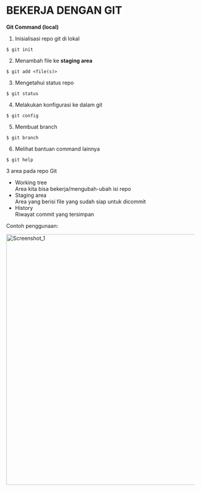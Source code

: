 # BEKERJA DENGAN GIT

**Git Command (local)**  
1. Inisialisasi repo git di lokal
~~~
$ git init
~~~  
2. Menambah file ke **staging area**
~~~
$ git add <file(s)>
~~~
3. Mengetahui status repo
~~~
$ git status
~~~
4. Melakukan konfigurasi ke dalam git
~~~
$ git config
~~~
5. Membuat branch
~~~
$ git branch
~~~
6. Melihat bantuan command lainnya
~~~
$ git help
~~~

3 area pada repo Git
- Working tree  
Area kita bisa bekerja/mengubah-ubah isi repo
- Staging area  
Area yang berisi file yang sudah siap untuk dicommit
- History  
Riwayat commit yang tersimpan

Contoh penggunaan:  

<img width="671" alt="Screenshot_1" src="https://user-images.githubusercontent.com/113768772/215315006-ba0ec1de-3584-4f75-99aa-ef2f90360a94.png">
